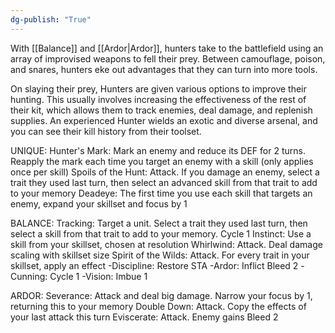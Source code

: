 ```yaml
---
dg-publish: "True"
---
```



With [[Balance]] and [[Ardor|Ardor]], hunters take to the battlefield using an array of improvised weapons to fell their prey. Between camouflage, poison, and snares, hunters eke out advantages that they can turn into more tools.

On slaying their prey, Hunters are given various options to improve their hunting. This usually involves increasing the effectiveness of the rest of their kit, which allows them to track enemies, deal damage, and replenish supplies. An experienced Hunter wields an exotic and diverse arsenal, and you can see their kill history from their toolset.

UNIQUE:
Hunter's Mark: Mark an enemy and reduce its DEF for 2 turns. Reapply the mark each time you target an enemy with a skill (only applies once per skill)
Spoils of the Hunt: Attack. If you damage an enemy, select a trait they used last turn, then select an advanced skill from that trait to add to your memory
Deadeye: The first time you use each skill that targets an enemy, expand your skillset and focus by 1

BALANCE:
Tracking: Target a unit. Select a trait they used last turn, then select a skill from that trait to add to your memory. Cycle 1
Instinct: Use a skill from your skillset, chosen at resolution
Whirlwind: Attack. Deal damage scaling with skillset size
Spirit of the Wilds: Attack. For every trait in your skillset, apply an effect
-Discipline: Restore STA
-Ardor: Inflict Bleed 2
-Cunning: Cycle 1
-Vision: Imbue 1

ARDOR:
Severance: Attack and deal big damage. Narrow your focus by 1, returning this to your memory
Double Down: Attack. Copy the effects of your last attack this turn
Eviscerate: Attack. Enemy gains Bleed 2